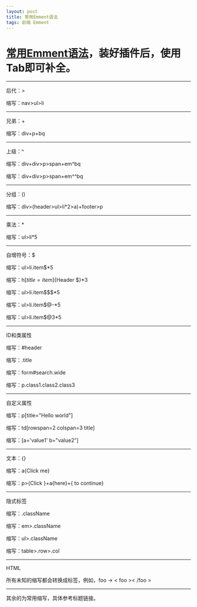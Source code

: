 ```yaml
---
layout: post
title: 常用Emment语法
tags: 前端 Emment
---
```


# [常用Emment语法](http://www.w3cplus.com/tools/emmet-cheat-sheet.html)，装好插件后，使用Tab即可补全。

___
后代：>

缩写：nav>ul>li

___
兄弟：+

缩写：div+p+bq

___
上级：^

缩写：div+div>p>span+em^bq

缩写：div+div>p>span+em^^bq

___
分组：()

缩写：div>(header>ul>li*2>a)+footer>p

___
乘法：*

缩写：ul>li*5

___
自增符号：$

缩写：ul>li.item$*5

缩写：h$[title=item$]{Header $}*3

缩写：ul>li.item$$$*5

缩写：ul>li.item$@-*5

缩写：ul>li.item$@3*5

___
ID和类属性

缩写：#header

缩写：.title

缩写：form#search.wide

缩写：p.class1.class2.class3

___
自定义属性

缩写：p[title="Hello world"]

缩写：td[rowspan=2 colspan=3 title]

缩写：[a='value1' b="value2"]

___
文本：{}

缩写：a{Click me}

缩写：p>{Click }+a{here}+{ to continue}

___
隐式标签

缩写：.className

缩写：em>.className

缩写：ul>.className

缩写：table>.row>.col

___
HTML

所有未知的缩写都会转换成标签，例如，foo → < foo >< /foo >

___

其余的为常用缩写，具体参考标题链接。
